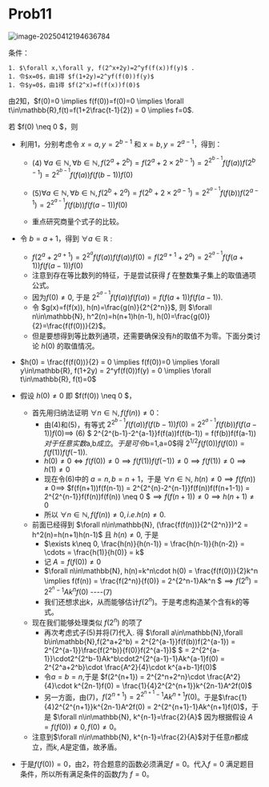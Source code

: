 # Prob11 

![image-20250412194636784](C:\Users\T480s\AppData\Roaming\Typora\typora-user-images\image-20250412194636784.png)

条件： 

	1. $\forall x,\forall y, f(2^x+2y)=2^yf(f(x))f(y)$ . 
	1. 令$x=0$，由1得 $f(1+2y)=2^yf(f(0))f(y)$
	1. 令$y=0$，由1得 $f(2^x)=f(f(x))f(0)$

由2知，$f(0)=0 \implies f(f(0))=f(0)=0 \implies \forall t\in\mathbb{R},f(t)=f(1+2\frac{t-1}{2}) = 0 \implies f=0$.

若 $f(0) \neq 0 $，则

- 利用1，分别考虑令 $x=a,y=2^{b-1}$ 和 $x=b,y=2^{a-1}$，得到：

  - (4) $\forall a\in\mathbb{N},\forall b\in\mathbb{N},f(2^a+2^b) = f(2^a+2\times2^{b-1}) = 2^{2^{b-1}}f(f(a))f(2^{b-1}) = 2^{2^{b-1}}f(f(a))f(f(b-1))f(0)$

  - (5)$\forall a\in\mathbb{N},\forall b\in\mathbb{N},f(2^b+2^a) = f(2^b+2\times2^{a-1}) = 2^{2^{a-1}}f(f(b))f(2^{a-1}) = 2^{2^{a-1}}f(f(b))f(f(a-1))f(0)$
  - 重点研究商量个式子的比较。

- 令 $b=a+1$，得到 $\forall a\in\mathbb{R}$ :

  - $f(2^a+2^{a+1}) = 2^{2^{a}}f(f(a))f(f(a))f(0) = f(2^{a+1}+2^a) = 2^{2^{a-1}}f(f(a+1))f(f(a-1))f(0)$
  - 注意到存在等比数列的特征，于是尝试获得 $f$ 在整数集子集上的取值通项公式。
  - 因为$f(0)\neq 0$, 于是 $2^{2^{a-1}}f(f(a))f(f(a))= f(f(a+1))f(f(a-1))$.
  - 令 $g(x)=f(f(x)), h(n)=\frac{g(n)}{2^{2^n}}$, 则 $\forall n\in\mathbb{N}, h^2(n)=h(n+1)h(n-1), h(0)=\frac{g(0)}{2}=\frac{f(f(0))}{2}$。
  - 但是要想得到等比数列通项，还需要确保没有$h$的取值不为零。下面分类讨论 $h(0)$ 的取值情况。

- $h(0) = \frac{f(f(0))}{2} = 0 \implies f(f(0))=0 \implies \forall y\in\mathbb{R}, f(1+2y) = 2^yf(f(0))f(y) = 0 \implies \forall t\in\mathbb{R}, f(t)=0$

- 假设 $h(0) \neq 0$ 即 $f(f(0)) \neq 0 $， 

  - 首先用归纳法证明 $\forall n\in\mathbb{N}, f(f(n))\neq 0$：
    - 由(4)和(5)，有等式 $2^{2^{b-1}}f(f(a))f(f(b-1))f(0) = 2^{2^{a-1}}f(f(b))f(f(a-1))f(0) \implies$ 
      (6) $ 2^{2^{b-1}-2^{a-1}}f(f(a))f(f(b-1)) = f(f(b))f(f(a-1))$对于任意实数$a,b$成立。于是可令$b=1,a=0$得 $2^{1/2}f(f(0))f(f(0))=f(f(1))f(f(-1))$.
    - $h(0) \neq 0 \iff f(f(0))\neq 0 \implies f(f(1))f(f(-1)) \neq 0 \implies f(f(1)) \neq 0 \implies h(1) \neq 0$
    - 现在令(6)中的 $a=n,b=n+1$，于是 $\forall n\in\mathbb{N},$
      $h(n)\neq0 \implies f(f(n))\neq 0 \implies$
      $f(f(n+1))f(f(n-1)) = 2^{2^{n}-2^{n-1}}f(f(n))f(f(n+1-1)) = 2^{2^{n-1}}f(f(n))f(f(n)) \neq 0 $$\implies f(f(n+1)) \neq 0 \implies h(n+1) \neq 0$
    - 所以 $\forall n\in\mathbb{N}, f(f(n))\neq0, i.e. h(n)\neq 0$.
  - 前面已经得到 $\forall n\in\mathbb{N}, (\frac{f(f(n))}{2^{2^n}})^2 = h^2(n)=h(n+1)h(n-1)$ 且 $h(n) \neq 0$, 于是
    - $\exists k\neq 0, \frac{h(n)}{h(n-1)} = \frac{h(n-1)}{h(n-2)} = \cdots = \frac{h(1)}{h(0)} = k$
    - 记 $A=f(f(0)) \neq 0$
    - $\forall n\in\mathbb{N}, h(n)=k^n\cdot h(0) = \frac{f(f(0))}{2}k^n \implies f(f(n)) = \frac{f(2^n)}{f(0)} = 2^{2^n-1}Ak^n $$\implies f(2^n)= 2^{2^n-1}Ak^nf(0)$  ----(7)
    - 我们还想求出$k$，从而能够估计$f(2^n)$。于是考虑构造某个含有$k$的等式。
  - 现在我们能够处理类似 $f(2^n)$ 的项了
    - 再次考虑式子(5)并将(7)代入. 得 $\forall a\in\mathbb{N},\forall b\in\mathbb{N},f(2^a+2^b) = 2^{2^{a-1}}f(f(b))f(2^{a-1}) = 2^{2^{a-1}}\frac{f(2^b)}{f(0)}f(2^{a-1})$ 
      $ = 2^{2^{a-1}}\cdot2^{2^b-1}Ak^b\cdot2^{2^{a-1}-1}Ak^{a-1}f(0) = 2^{2^a+2^b}\cdot \frac{A^2}{4}\cdot k^{a+b-1}f(0)$
    - 令$a=b=n$,于是 $f(2^{n+1}) = 2^{2^n+2^n}\cdot \frac{A^2}{4}\cdot k^{2n-1}f(0) = \frac{1}{4}2^{2^{n+1}}k^{2n-1}A^2f(0)$
    - 另一方面，由(7)，$f(2^{n+1})=2^{2^{n+1}-1}Ak^{n+1}f(0)$。于是$\frac{1}{4}2^{2^{n+1}}k^{2n-1}A^2f(0) = 2^{2^{n+1}-1}Ak^{n+1}f(0)$，于是 $\forall n\in\mathbb{N}, k^{n-1}=\frac{2}{A}$ 因为根据假设 $A=f(f(0))\neq0, f(0)\neq0$。
  - 注意到$\forall n\in\mathbb{N}, k^{n-1}=\frac{2}{A}$对于任意$n$都成立，而$k,A$是定值，故矛盾。

- 于是$f(f(0))=0$，由2，符合题意的函数必须满足$f=0$。代入$f=0$ 满足题目条件，所以所有满足条件的函数$f$为 $f=0$。
